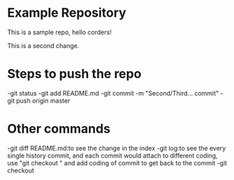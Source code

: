 # Example Repository
This is a sample repo, hello corders!

This is a second change.

# Steps to push the repo
-git status
-git add README.md
-git commit -m "Second/Third... commit"
-git push origin master

# Other commands
-git diff README.md:to see the change in the index
-git log:to see the every single history commit, and each commit would attach to different coding, use "git checkout " and add coding of commit to get back to the commit
-git checkout 